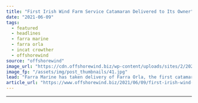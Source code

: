 ```yaml
---
title: "First Irish Wind Farm Service Catamaran Delivered to Its Owner"
date: "2021-06-09"
tags: 
  - featured
  - headlines
  - farra marine
  - farra orla
  - incat crowther
  - offshorewind
source: "offshorewind"
image_url: "https://cdn.offshorewind.biz/wp-content/uploads/sites/2/2021/06/09121003/Incat-Crowther-_-Farra-Orla.jpg"
image_fp: "/assets/img/post_thumbnails/41.jpg"
lead: "Farra Marine has taken delivery of Farra Orla, the first catamaran wind farm service"
article_url: "https://www.offshorewind.biz/2021/06/09/first-irish-wind-farm-service-catamaran-delivered-to-its-owner/"
---
```


---
